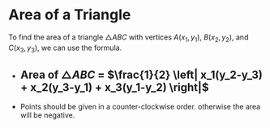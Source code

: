 # Area of a Triangle
To find the area of a triangle $\triangle ABC$ with vertices $A(x_1,y_1)$, $B(x_2,y_2)$, and $C(x_3,y_3)$, we can use the formula.
- Area of
$\triangle ABC$ = $\frac{1}{2} \left| x_1(y_2-y_3) + x_2(y_3-y_1) + x_3(y_1-y_2) \right|$
  -
- Points should be given in a counter-clockwise order. otherwise the area will be negative.